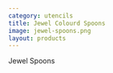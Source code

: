 ```yaml
---
category: utencils
title: Jewel Colourd Spoons
image: jewel-spoons.png
layout: products
---
```

Jewel Spoons
